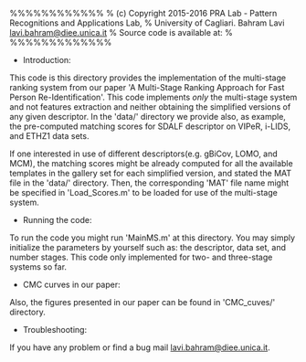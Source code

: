 %%%%%%%%%%%%
% (c) Copyright 2015-2016 PRA Lab - Pattern Recognitions and Applications Lab,
% University of Cagliari. Bahram Lavi <lavi.bahram@diee.unica.it>
% Source code is available at:
% 
%%%%%%%%%%%%%

* Introduction:

This code is this directory provides the implementation of the multi-stage 
ranking system from our paper 'A Multi-Stage Ranking Approach for Fast 
Person Re-Identification'. This code implements *only* the multi-stage system
and not features extraction and neither obtaining the simplified versions
of any given descriptor. In the 'data/' directory we provide also, as example,
the pre-computed matching scores for SDALF descriptor on VIPeR, i-LIDS, and ETHZ1 data sets. 

If one interested in use of different descriptors(e.g. gBiCov, LOMO, and MCM), 
the matching scores might be already computed for all the available templates 
in the gallery set for each simplified version, and stated the MAT file in 
the 'data/' directory. Then, the corresponding 'MAT' file name might be 
specified in 'Load_Scores.m' to be loaded for use of the multi-stage system. 

* Running the code:

To run the code you might run 'MainMS.m' at this directory. You may simply
initialize the parameters by yourself such as: the descriptor, data set, 
and number stages.
This code only implemented for two- and three-stage systems so far. 

* CMC curves in our paper:

Also, the figures presented in our paper can be found in 'CMC_cuves/' directory.
 
* Troubleshooting:

If you have any problem or find a bug mail <lavi.bahram@diee.unica.it>.

